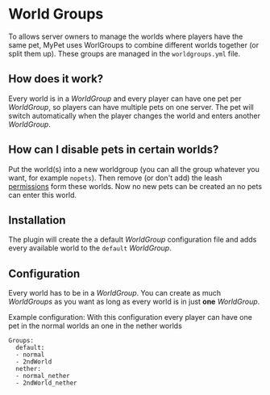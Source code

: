 # World Groups

To allows server owners to manage the worlds where players have the same pet, MyPet uses WorlGroups to combine different worlds together (or split them up). These groups are managed in the `worldgroups.yml` file.

## How does it work?

Every world is in a *WorldGroup* and every player can have one pet per *WorldGroup*, so players can have multiple pets on one server.
The pet will switch automatically when the player changes the world and enters another *WorldGroup*.

## How can I disable pets in certain worlds?

Put the world(s) into a new worldgroup (you can all the group whatever you want, for example `nopets`). Then remove (or don't add) the leash [permissions](permissions#mypet_leash_permissions) form these worlds. Now no new pets can be created an no pets can enter this world.


## Installation

The plugin will create the a default *WorldGroup* configuration file and adds every available world to the `default` *WorldGroup*.

## Configuration

Every world has to be in a *WorldGroup*. You can create as much *WorldGroups* as you want as long as every world is in just **one** *WorldGroup*.<br>

Example configuration: With this configuration every player can have one pet in the normal worlds an one in the nether worlds
~~~
Groups:
  default:
  - normal
  - 2ndWorld
  nether:
  - normal_nether
  - 2ndWorld_nether
~~~
